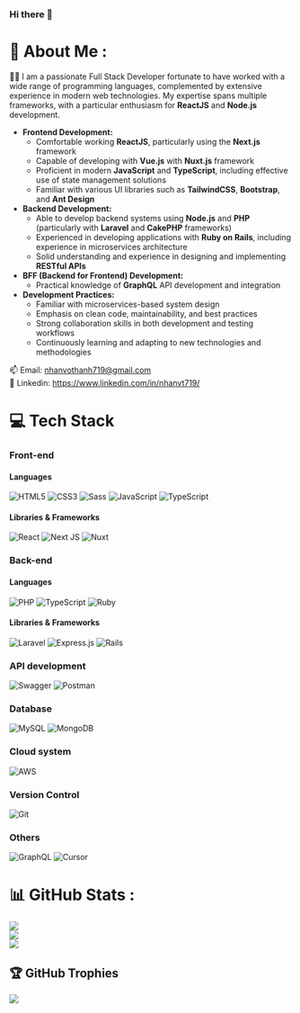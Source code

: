 ### Hi there 👋


# 🐍 About Me :
🧑‍💻 I am a passionate Full Stack Developer fortunate to have worked with a wide range of programming languages, complemented by extensive experience in modern web technologies. My expertise spans multiple frameworks, with a particular enthusiasm for **ReactJS** and **Node.js** development.

- **Frontend Development:**
    - Comfortable working **ReactJS**, particularly using the **Next.js** framework
    - Capable of developing with **Vue.js** with **Nuxt.js** framework
    - Proficient in modern **JavaScript** and **TypeScript**, including effective use of state management solutions
    - Familiar with various UI libraries such as **TailwindCSS**, **Bootstrap**, and **Ant Design**
- **Backend Development:**
    - Able to develop backend systems using **Node.js** and **PHP** (particularly with **Laravel** and **CakePHP** frameworks)
    - Experienced in developing applications with **Ruby on Rails**, including experience in microservices architecture
    - Solid understanding and experience in designing and implementing **RESTful APIs**
- **BFF (Backend for Frontend) Development:**
    - Practical knowledge of **GraphQL** API development and integration
- **Development Practices:**
    - Familiar with microservices-based system design
    - Emphasis on clean code, maintainability, and best practices
    - Strong collaboration skills in both development and testing workflows
    - Continuously learning and adapting to new technologies and methodologies

📫 Email: nhanvothanh719@gmail.com<br/>
🔗 Linkedin: https://www.linkedin.com/in/nhanvt719/

# 💻 Tech Stack
### Front-end
#### Languages
![HTML5](https://img.shields.io/badge/html5-%23E34F26.svg?style=for-the-badge&logo=html5&logoColor=white)
![CSS3](https://img.shields.io/badge/css3-%231572B6.svg?style=for-the-badge&logo=css3&logoColor=white)
![Sass](https://img.shields.io/badge/Sass-C69?style=for-the-badge&logo=sass&logoColor=fff)
![JavaScript](https://img.shields.io/badge/javascript-%23323330.svg?style=for-the-badge&logo=javascript&logoColor=%23F7DF1E)
![TypeScript](https://img.shields.io/badge/TypeScript-3178C6?style=for-the-badge&logo=typescript&logoColor=fff)

#### Libraries & Frameworks
![React](https://img.shields.io/badge/react-%2320232a.svg?style=for-the-badge&logo=react&logoColor=%2361DAFB)
![Next JS](https://img.shields.io/badge/Next-black?style=for-the-badge&logo=next.js&logoColor=white)
![Nuxt](https://img.shields.io/badge/Nuxt-002E3B?style=for-the-badge&logo=nuxt&logoColor=#00DC82)

### Back-end
#### Languages
![PHP](https://img.shields.io/badge/php-%23777BB4.svg?style=for-the-badge&logo=php&logoColor=white)
![TypeScript](https://img.shields.io/badge/TypeScript-3178C6?style=for-the-badge&logo=typescript&logoColor=fff)
![Ruby](https://img.shields.io/badge/Ruby-%23CC342D.svg?style=for-the-badge&&logo=ruby&logoColor=white)

#### Libraries & Frameworks
![Laravel](https://img.shields.io/badge/laravel-%23FF2D20.svg?style=for-the-badge&logo=laravel&logoColor=white)
![Express.js](https://img.shields.io/badge/express.js-%23404d59.svg?style=for-the-badge&logo=express&logoColor=%2361DAFB) 
![Rails](https://img.shields.io/badge/rails-%23CC0000.svg?style=for-the-badge&logo=ruby-on-rails&logoColor=white)

### API development
![Swagger](https://img.shields.io/badge/Swagger-85EA2D?style=for-the-badge&logo=insomnia&logoColor=000)
![Postman](https://img.shields.io/badge/Postman-FF6C37?style=for-the-badge&logo=postman&logoColor=white) 

### Database
![MySQL](https://img.shields.io/badge/mysql-%2300f.svg?style=for-the-badge&logo=mysql&logoColor=white)
![MongoDB](https://img.shields.io/badge/MongoDB-%234ea94b.svg?style=for-the-badge&logo=mongodb&logoColor=white)

### Cloud system
![AWS](https://img.shields.io/badge/AWS-%23FF9900.svg?style=for-the-badge&logo=amazon-aws&logoColor=white)

### Version Control
![Git](https://img.shields.io/badge/Git-F05032?style=for-the-badge&logo=git&logoColor=fff)

### Others
![GraphQL](https://img.shields.io/badge/GraphQL-E10098?style=for-the-badge&logo=graphql&logoColor=fff)
![Cursor](https://custom-icon-badges.demolab.com/badge/Cursor-000000?style=for-the-badge&logo=cursor-ai-white)

# 📊 GitHub Stats :
![](https://github-readme-stats.vercel.app/api?username=nhanvothanh719&theme=vue&hide_border=false&include_all_commits=false&count_private=false)<br/>
![](https://github-readme-streak-stats.herokuapp.com/?user=nhanvothanh719&theme=vue&hide_border=false)<br/>
![](https://github-readme-stats.vercel.app/api/top-langs/?username=nhanvothanh719&theme=vue&hide_border=false&include_all_commits=false&count_private=false&layout=compact)<br/>
## 🏆 GitHub Trophies
![](https://github-trophies.vercel.app/?username=nhanvothanh719&theme=radical&no-frame=false&no-bg=false&margin-w=4)





